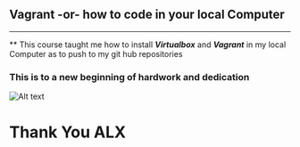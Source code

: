 ## Vagrant -or- how to code in your local Computer
---
** This course taught me how to install ***Virtualbox*** and ***Vagrant*** in my local Computer as to push to my git hub repositories
### This is to a new beginning of hardwork and dedication
![Alt text](https://ak.picdn.net/shutterstock/videos/27031423/thumb/1.jpg)
# Thank You **ALX**
